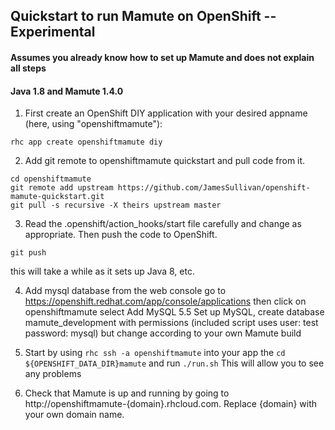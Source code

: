 
## Quickstart to run Mamute on OpenShift -- Experimental ##

#### Assumes you already know how to set up Mamute and does not explain all steps ####

#### Java 1.8 and Mamute 1.4.0 ####


1. First create an OpenShift DIY application with your desired appname (here, using "openshiftmamute"):
```
rhc app create openshiftmamute diy
```

2. Add git remote to openshiftmamute quickstart and pull code from it.
```
cd openshiftmamute
git remote add upstream https://github.com/JamesSullivan/openshift-mamute-quickstart.git
git pull -s recursive -X theirs upstream master
```

3. Read the .openshift/action_hooks/start file carefully and change as appropriate. Then push the code to OpenShift. 

```
git push
```

this will take a while as it sets up Java 8, etc.


4. Add mysql database from the web console
   go to https://openshift.redhat.com/app/console/applications then click on openshiftmamute
   select  Add MySQL 5.5
   Set up MySQL, create database mamute_development with permissions (included script uses user: test password: mysql) but change according to your own Mamute build

5. Start by using `rhc ssh -a openshiftmamute` into your app the `cd ${OPENSHIFT_DATA_DIR}mamute` and run `./run.sh`
   This will allow you to see any problems 

6. Check that Mamute is up and running by going to http://openshiftmamute-{domain}.rhcloud.com. Replace {domain} with your own domain name.


